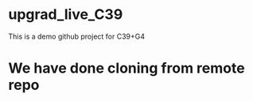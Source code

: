 # upgrad_live_C39
This is a demo github project for C39+G4

# We have done cloning from remote repo

